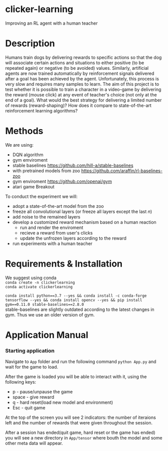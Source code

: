 # clicker-learning
Improving an RL agent with a human teacher 
# Description

Humans train dogs by delivering rewards to specific actions so that the dog will associate certain actions and situations to either positive (to be repeated again) or negative (to be avoided) values. Similarly, artificial agents are now trained automatically by reinforcement signals delivered after a goal has been achieved by the agent. Unfortunately, this process is very slow and requires many samples to learn. The aim of this project is to test whether it is possible to train a character in a video-game by delivering the reward (mouse click) at any event of teacher's choice (not only at the end of a goal). What would the best strategy for delivering a limited number of rewards (reward-shaping)? How does it compare to state-of-the-art reinforcement learning algorithms?

# Methods
We are using:
* DQN algorithm
* gym emviroment
* stable baselines https://github.com/hill-a/stable-baselines
* with pretrained models from zoo https://github.com/araffin/rl-baselines-zoo
* gym enviroment https://github.com/openai/gym
* atari game Breakout

To conduct the experiment we will:
* adopt a state-of-the-art model from the zoo
* freeze all convolutional layers (or freeze all layers except the last $n$)
* add noise to the remained layers
* develop a customized reward mechanism based on a human reaction
  + run and render the enviroment
  + recieve a reward from user's clicks
  + update the unfrozen layers according to the reward
* run experiments with a human teacher

# Requirements & Installation
We suggest using conda  
```conda create -n clickerlearning```  
```conda activate clickerlearning```  

```conda install python==3.7 --yes && conda install -c conda-forge tensorflow --yes && conda install opencv --yes && pip install gym==0.11.0 stable-baselines==2.8.0```  
stable-baselines are slightly outdated according to the latest changes in gym. Thus we use an older version of gym.

# Application Manual
### Starting application
Navigate to ```App``` folder and run the following command ```python App.py``` and wait for the game to load.

After the game is loaded you will be able to interact with it, using the following keys:
* p - pause/unpause the game
* space - give reward
* q - hard reset(load new model and environment)
* Esc - quit game

At the top of the screen you will see 2 indicators: the number of iteraions left and 
the number of rewards that were given throughout the session.

After a session has ended(quit game, hard reset or the game has ended) you will see a new directory in ```App/tensor``` where bouth the model and 
some other meta data will appear.